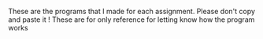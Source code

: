 These are the programs that I made for each assignment.
Please don't copy and paste it !
These are for only reference for letting know how the program works